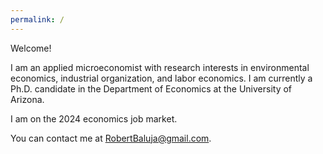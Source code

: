```yaml
---
permalink: /
---
```

Welcome!  

I am an applied microeconomist with research interests in environmental economics, industrial organization, and labor economics. I am currently a Ph.D. candidate in the Department of Economics at the University of Arizona.  

I am on the 2024 economics job market.

You can contact me at [RobertBaluja@gmail.com](mailto:RobertBaluja@gmail.com).
